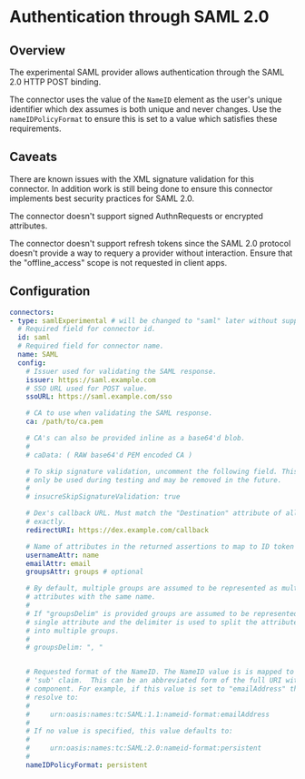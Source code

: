 # Authentication through SAML 2.0

## Overview

The experimental SAML provider allows authentication through the SAML 2.0 HTTP POST binding.

The connector uses the value of the `NameID` element as the user's unique identifier which dex assumes is both unique and never changes. Use the `nameIDPolicyFormat` to ensure this is set to a value which satisfies these requirements.

## Caveats

There are known issues with the XML signature validation for this connector. In addition work is still being done to ensure this connector implements best security practices for SAML 2.0.

The connector doesn't support signed AuthnRequests or encrypted attributes.

The connector doesn't support refresh tokens since the SAML 2.0 protocol doesn't provide a way to requery a provider without interaction. Ensure that the "offline_access" scope is not requested in client apps.

## Configuration

```yaml
connectors:
- type: samlExperimental # will be changed to "saml" later without support for the "samlExperimental" value
  # Required field for connector id.
  id: saml
  # Required field for connector name.
  name: SAML
  config:
    # Issuer used for validating the SAML response.
    issuer: https://saml.example.com
    # SSO URL used for POST value.
    ssoURL: https://saml.example.com/sso

    # CA to use when validating the SAML response.
    ca: /path/to/ca.pem

    # CA's can also be provided inline as a base64'd blob. 
    #
    # caData: ( RAW base64'd PEM encoded CA )

    # To skip signature validation, uncomment the following field. This should
    # only be used during testing and may be removed in the future.
    # 
    # insucreSkipSignatureValidation: true

    # Dex's callback URL. Must match the "Destination" attribute of all responses
    # exactly.  
    redirectURI: https://dex.example.com/callback

    # Name of attributes in the returned assertions to map to ID token claims.
    usernameAttr: name
    emailAttr: email
    groupsAttr: groups # optional

    # By default, multiple groups are assumed to be represented as multiple
    # attributes with the same name.
    #
    # If "groupsDelim" is provided groups are assumed to be represented as a
    # single attribute and the delimiter is used to split the attribute's value
    # into multiple groups.
    #
    # groupsDelim: ", "


    # Requested format of the NameID. The NameID value is is mapped to the ID Token
    # 'sub' claim.  This can be an abbreviated form of the full URI with just the last
    # component. For example, if this value is set to "emailAddress" the format will
    # resolve to:
    #
    #     urn:oasis:names:tc:SAML:1.1:nameid-format:emailAddress
    #
    # If no value is specified, this value defaults to:
    #
    #     urn:oasis:names:tc:SAML:2.0:nameid-format:persistent
    #
    nameIDPolicyFormat: persistent
```
